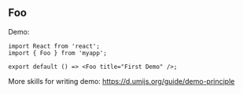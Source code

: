 
## Foo

Demo:

```tsx
import React from 'react';
import { Foo } from 'myapp';

export default () => <Foo title="First Demo" />;
```

More skills for writing demo: https://d.umijs.org/guide/demo-principle
